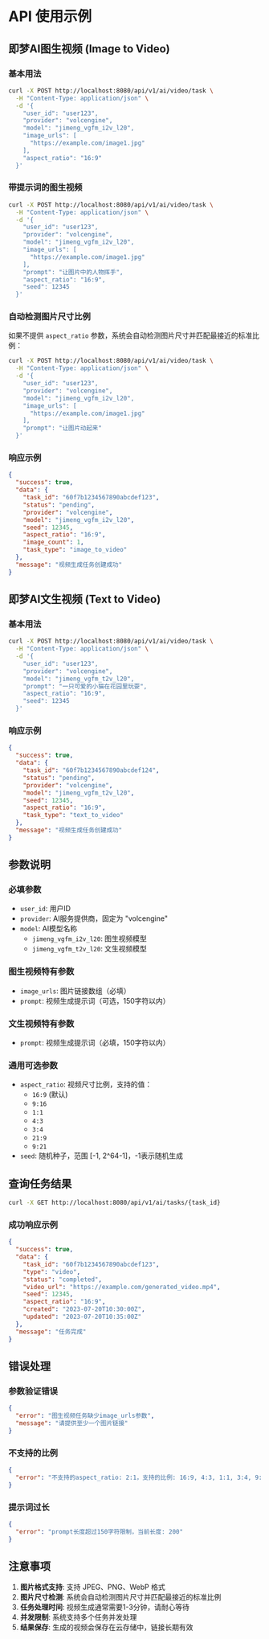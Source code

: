 # API 使用示例

## 即梦AI图生视频 (Image to Video)

### 基本用法

```bash
curl -X POST http://localhost:8080/api/v1/ai/video/task \
  -H "Content-Type: application/json" \
  -d '{
    "user_id": "user123",
    "provider": "volcengine",
    "model": "jimeng_vgfm_i2v_l20",
    "image_urls": [
      "https://example.com/image1.jpg"
    ],
    "aspect_ratio": "16:9"
  }'
```

### 带提示词的图生视频

```bash
curl -X POST http://localhost:8080/api/v1/ai/video/task \
  -H "Content-Type: application/json" \
  -d '{
    "user_id": "user123",
    "provider": "volcengine",
    "model": "jimeng_vgfm_i2v_l20",
    "image_urls": [
      "https://example.com/image1.jpg"
    ],
    "prompt": "让图片中的人物挥手",
    "aspect_ratio": "16:9",
    "seed": 12345
  }'
```

### 自动检测图片尺寸比例

如果不提供 `aspect_ratio` 参数，系统会自动检测图片尺寸并匹配最接近的标准比例：

```bash
curl -X POST http://localhost:8080/api/v1/ai/video/task \
  -H "Content-Type: application/json" \
  -d '{
    "user_id": "user123",
    "provider": "volcengine",
    "model": "jimeng_vgfm_i2v_l20",
    "image_urls": [
      "https://example.com/image1.jpg"
    ],
    "prompt": "让图片动起来"
  }'
```

### 响应示例

```json
{
  "success": true,
  "data": {
    "task_id": "60f7b1234567890abcdef123",
    "status": "pending",
    "provider": "volcengine",
    "model": "jimeng_vgfm_i2v_l20",
    "seed": 12345,
    "aspect_ratio": "16:9",
    "image_count": 1,
    "task_type": "image_to_video"
  },
  "message": "视频生成任务创建成功"
}
```

## 即梦AI文生视频 (Text to Video)

### 基本用法

```bash
curl -X POST http://localhost:8080/api/v1/ai/video/task \
  -H "Content-Type: application/json" \
  -d '{
    "user_id": "user123",
    "provider": "volcengine",
    "model": "jimeng_vgfm_t2v_l20",
    "prompt": "一只可爱的小猫在花园里玩耍",
    "aspect_ratio": "16:9",
    "seed": 12345
  }'
```

### 响应示例

```json
{
  "success": true,
  "data": {
    "task_id": "60f7b1234567890abcdef124",
    "status": "pending",
    "provider": "volcengine",
    "model": "jimeng_vgfm_t2v_l20",
    "seed": 12345,
    "aspect_ratio": "16:9",
    "task_type": "text_to_video"
  },
  "message": "视频生成任务创建成功"
}
```

## 参数说明

### 必填参数

- `user_id`: 用户ID
- `provider`: AI服务提供商，固定为 "volcengine"
- `model`: AI模型名称
  - `jimeng_vgfm_i2v_l20`: 图生视频模型
  - `jimeng_vgfm_t2v_l20`: 文生视频模型

### 图生视频特有参数

- `image_urls`: 图片链接数组（必填）
- `prompt`: 视频生成提示词（可选，150字符以内）

### 文生视频特有参数

- `prompt`: 视频生成提示词（必填，150字符以内）

### 通用可选参数

- `aspect_ratio`: 视频尺寸比例，支持的值：
  - `16:9` (默认)
  - `9:16`
  - `1:1`
  - `4:3`
  - `3:4`
  - `21:9`
  - `9:21`
- `seed`: 随机种子，范围 [-1, 2^64-1]，-1表示随机生成

## 查询任务结果

```bash
curl -X GET http://localhost:8080/api/v1/ai/tasks/{task_id}
```

### 成功响应示例

```json
{
  "success": true,
  "data": {
    "task_id": "60f7b1234567890abcdef123",
    "type": "video",
    "status": "completed",
    "video_url": "https://example.com/generated_video.mp4",
    "seed": 12345,
    "aspect_ratio": "16:9",
    "created": "2023-07-20T10:30:00Z",
    "updated": "2023-07-20T10:35:00Z"
  },
  "message": "任务完成"
}
```

## 错误处理

### 参数验证错误

```json
{
  "error": "图生视频任务缺少image_urls参数",
  "message": "请提供至少一个图片链接"
}
```

### 不支持的比例

```json
{
  "error": "不支持的aspect_ratio: 2:1，支持的比例: 16:9, 4:3, 1:1, 3:4, 9:16, 21:9, 9:21"
}
```

### 提示词过长

```json
{
  "error": "prompt长度超过150字符限制，当前长度: 200"
}
```

## 注意事项

1. **图片格式支持**: 支持 JPEG、PNG、WebP 格式
2. **图片尺寸检测**: 系统会自动检测图片尺寸并匹配最接近的标准比例
3. **任务处理时间**: 视频生成通常需要1-3分钟，请耐心等待
4. **并发限制**: 系统支持多个任务并发处理
5. **结果保存**: 生成的视频会保存在云存储中，链接长期有效 